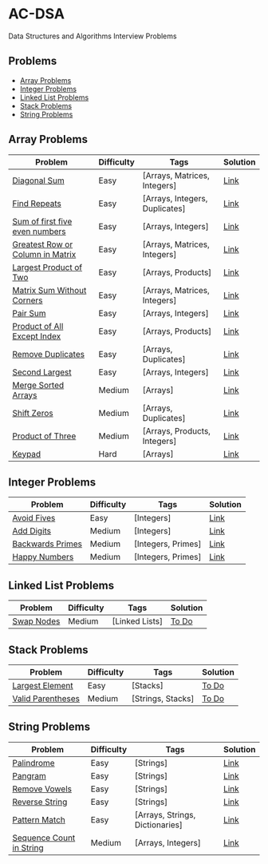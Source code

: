 # AC-DSA

Data Structures and Algorithms Interview Problems

## Problems

- [Array Problems](#array-problems)
- [Integer Problems](#integer-problems)
- [Linked List Problems](#linked-list-problems)
- [Stack Problems](#stack-problems)
- [String Problems](#string-problems)

## Array Problems

| Problem | Difficulty| Tags | Solution |
| --- | --- | --- | --- |
| [Diagonal Sum](https://github.com/C4Q/AC-DSA/blob/master/ArrayProblems/DiagonalSum.md) | Easy |  [Arrays, Matrices, Integers] | [Link](https://github.com/C4Q/AC-DSA/blob/master/ArraySolutions/DiagonalSumSolution.md)
| [Find Repeats](https://github.com/C4Q/AC-DSA/blob/master/ArrayProblems/FindRepeats.md) | Easy | [Arrays, Integers, Duplicates] | [Link](https://github.com/C4Q/AC-DSA/blob/master/ArraySolutions/FindRepeatsSolution.md) | 
| [Sum of first five even numbers](https://github.com/C4Q/AC-DSA/blob/master/ArrayProblems/FirstFiveSum.md) | Easy | [Arrays, Integers] | [Link](https://github.com/C4Q/AC-DSA/blob/master/ArraySolutions/FirstFiveSumSolution.md) |
| [Greatest Row or Column in Matrix](https://github.com/C4Q/AC-DSA/blob/master/ArrayProblems/GreatestRowOrColumn.md) | Easy | [Arrays, Matrices, Integers] | [Link](https://github.com/C4Q/AC-DSA/blob/master/ArraySolutions/GreatestRoworColumnSolution.md) | 
| [Largest Product of Two](https://github.com/C4Q/AC-DSA/blob/master/ArrayProblems/LargestProductOfTwo.md) | Easy | [Arrays, Products] | [Link](https://github.com/C4Q/AC-DSA/blob/master/ArraySolutions/LargestProductofTwoSolution.md) | 
| [Matrix Sum Without Corners](https://github.com/C4Q/AC-DSA/blob/master/ArrayProblems/MatrixSum.md) | Easy | [Arrays, Matrices, Integers] | [Link](https://github.com/C4Q/AC-DSA/blob/master/ArraySolutions/MatrixSumSolution.md) |
| [Pair Sum](https://github.com/C4Q/AC-DSA/blob/master/ArrayProblems/PairSum.md) | Easy | [Arrays, Integers] | [Link](https://github.com/C4Q/AC-DSA/blob/master/ArraySolutions/PairSumSolution.md) | 
| [Product of All Except Index](https://github.com/C4Q/AC-DSA/blob/master/ArrayProblems/ProductOfAllExeptIndex.md) | Easy | [Arrays, Products] | [Link](https://github.com/C4Q/AC-DSA/blob/master/ArraySolutions/ProductOfAllExceptIndexSolution.md) | 
| [Remove Duplicates](https://github.com/C4Q/AC-DSA/blob/master/ArrayProblems/RemoveDuplicates.md) | Easy | [Arrays, Duplicates] | [Link](https://github.com/C4Q/AC-DSA/blob/master/ArraySolutions/RemoveDuplicatesSolution.md) | 
| [Second Largest](https://github.com/C4Q/AC-DSA/blob/master/ArrayProblems/SecondLargest.md) | Easy | [Arrays, Integers] | [Link](https://github.com/C4Q/AC-DSA/blob/master/ArraySolutions/SecondLargestSolution.md) | 
| [Merge Sorted Arrays](https://github.com/C4Q/AC-DSA/blob/master/ArrayProblems/MergeSortedLists.md) | Medium | [Arrays] | [Link](https://github.com/C4Q/AC-DSA/blob/master/ArraySolutions/MergeSortedArraysSolution.md) | 
| [Shift Zeros](https://github.com/C4Q/AC-DSA/blob/master/ArrayProblems/ShiftZeros.md) | Medium | [Arrays, Duplicates] | [Link](https://github.com/C4Q/AC-DSA/blob/master/ArraySolutions/ShiftZerosSolution.md) | 
| [Product of Three](https://github.com/C4Q/AC-DSA/blob/master/ArrayProblems/ProductOfThree.md) | Medium | [Arrays, Products, Integers] | [Link](https://github.com/C4Q/AC-DSA/blob/master/ArraySolutions/ProductofThreeSolution.md) | 
| [Keypad](https://github.com/C4Q/AC-DSA/blob/master/ArrayProblems/Keypad.md) | Hard | [Arrays] | [Link](https://github.com/C4Q/AC-DSA/blob/master/ArraySolutions/Keypad.md) | 

## Integer Problems

| Problem | Difficulty| Tags | Solution |
| --- | --- | --- | --- |
| [Avoid Fives](https://github.com/C4Q/AC-DSA/blob/master/IntegerProblems/AvoidFives.md) | Easy | [Integers] | [Link](https://github.com/C4Q/AC-DSA/blob/master/IntegerSolutions/AvoidFivesSolution.md) | 
| [Add Digits](https://github.com/C4Q/AC-DSA/blob/master/IntegerProblems/AddDigits.md) | Medium | [Integers] | [Link](https://github.com/C4Q/AC-DSA/blob/master/IntegerSolutions/AddDigitsSolutions.md) | 
| [Backwards Primes](https://github.com/C4Q/AC-DSA/blob/master/IntegerProblems/BackwardsPrimes.md) | Medium | [Integers, Primes] | [Link](https://github.com/C4Q/AC-DSA/blob/master/IntegerSolutions/BackwardsPrimesSolution.md) | 
| [Happy Numbers](https://github.com/C4Q/AC-DSA/blob/master/IntegerProblems/HappyNumbers.md) | Medium | [Integers, Primes] | [Link](https://github.com/C4Q/AC-DSA/blob/master/IntegerSolutions/HappyNumbersSolution.md) | 


## Linked List Problems

| Problem | Difficulty| Tags | Solution |
| --- | --- | --- | --- |
| [Swap Nodes](https://github.com/C4Q/AC-DSA/blob/master/LinkedListProblems/SwapNodes.md) | Medium | [Linked Lists] | [To Do]() | 

## Stack Problems

| Problem | Difficulty| Tags | Solution |
| --- | --- | --- | --- |
| [Largest Element](https://github.com/C4Q/AC-DSA/blob/master/StackProblems/LargestElementInStack.md) | Easy | [Stacks] | [To Do]() | 
| [Valid Parentheses](https://github.com/C4Q/AC-DSA/blob/master/StackProblems/ValidParentheses.md) | Medium | [Strings, Stacks] | [To Do]() |

## String Problems
| Problem | Difficulty| Tags | Solution |
| --- | --- | --- | --- |
| [Palindrome](https://github.com/C4Q/AC-DSA/blob/master/StringProblems/Palindrome.md) | Easy | [Strings] | [Link](https://github.com/C4Q/AC-DSA/blob/master/StringSolutions/PalindromeSolution.md) | 
| [Pangram](https://github.com/C4Q/AC-DSA/blob/master/StringProblems/Pangram.md) | Easy | [Strings] | [Link](https://github.com/C4Q/AC-DSA/blob/master/StringSolutions/PangramSolution.md) | 
| [Remove Vowels](https://github.com/C4Q/AC-DSA/blob/master/StringProblems/RemoveVowels.md) | Easy | [Strings] | [Link](https://github.com/C4Q/AC-DSA/blob/master/StringSolutions/RemoveVowelsSolution.md) | 
| [Reverse String](https://github.com/C4Q/AC-DSA/blob/master/StringProblems/ReverseString.md) | Easy | [Strings] | [Link](https://github.com/C4Q/AC-DSA/blob/master/StringSolutions/ReverseStringSolution.md) | 
| [Pattern Match](https://github.com/C4Q/AC-DSA/blob/master/StringProblems/PatternMatch.md) | Easy | [Arrays, Strings, Dictionaries] | [Link](https://github.com/C4Q/AC-DSA/blob/master/StringSolutions/PatternMatchSolution.md)
| [Sequence Count in String](https://github.com/C4Q/AC-DSA/blob/master/StringProblems/SequenceCountInString.md) | Medium | [Arrays, Integers] | [Link](https://github.com/C4Q/AC-DSA/blob/master/StringSolutions/SequenceCountInStringSolution.md)

